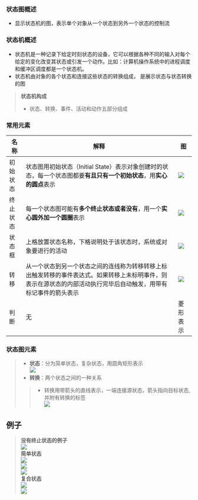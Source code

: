 ### 状态图概述
- 显示状态机的图，表示单个对象从一个状态到另外一个状态的控制流
### 状态机概述
- 状态机是一种记录下给定时刻状态的设备，它可以根据各种不同的输入对每个给定的变化改变其状态或引发一个动作。比如：计算机操作系统中的进程调度和缓冲区调度都是一个状态机。
- 状态机由对象的各个状态和连接这些状态的转换组成， 是展示状态与状态转换的图
>**状态机构成**
>- 状态、转换、事件、活动和动作五部分组成
### 常用元素
|名称|解释|图|
|-|-|-|
|初始状态|状态图用初始状态（Initial State）表示对象创建时的状态，每一个状态图都要**有且只有一个初始状态**，用**实心的圆点**表示|![](https://img-blog.csdnimg.cn/img_convert/acad7a1b2e9cfc88efef6a7cbfab5f8d.png)|
|终止状态|每一个状态图可能有**多个终止状态或者没有**，用一个**实心圆外加一个圆圈**表示|![](https://img-blog.csdnimg.cn/img_convert/928906f1080827c2be018bca66ee1c6e.png)|
|状态框|上格放置状态名称，下格说明处于该状态时，系统或对象要进行的活动|![](https://img-blog.csdnimg.cn/img_convert/a8eb6f3142f790d588ff61fc728f2ce5.png)|
|转移|从一个状态到另一个状态之间的连线称为转移转移上标出触发转移的事件表达式。如果转移上未标明事件，则表示在源状态的内部活动执行完毕后自动触发，用带有标记事件的箭头表示|![](https://img-blog.csdnimg.cn/img_convert/a653365ca05762020d17482270cd4cf5.png)|
|判断|无|菱形表示|
### 状态图元素
>- **状态**：分为简单状态，复杂状态，用圆角矩形表示   
>![](https://img-blog.csdnimg.cn/20191027200931931.png)   
>- **转换**：两个状态之间的一种关系
>>- 转换用带箭头的直线表示，一端连接源状态，箭头指向目标状态,并附有转换的标签   
>>![](https://img-blog.csdnimg.cn/20191027202317573.png)  
## 例子
>**没有终止状态的例子**   
>![](https://img-blog.csdnimg.cn/img_convert/217224f48fe2bc5f102f1616d365b2fc.png)  
>**简单状态**  
>![](https://img-blog.csdnimg.cn/img_convert/647f3f5630db7da60390d77866758c2f.png)  
>![](https://img-blog.csdnimg.cn/img_convert/9346eb021f9c3cfe71b1e5b6d10fd004.png)   
>![](https://img-blog.csdnimg.cn/20191027200622169.png?x-oss-process=image/watermark,type_ZmFuZ3poZW5naGVpdGk,shadow_10,text_aHR0cHM6Ly9ibG9nLmNzZG4ubmV0L2NvbGRfX19wbGF5,size_16,color_FFFFFF,t_70)  
>**复合状态**  
>![](https://img-blog.csdnimg.cn/img_convert/3e7adc9002abf9e9c3829db3da753cf5.png)   
>![](https://img-blog.csdn.net/20161230194757054?watermark/2/text/aHR0cDovL2Jsb2cuY3Nkbi5uZXQvbGl0aWFueGlhbmdfa2FvbGE=/font/5a6L5L2T/fontsize/400/fill/I0JBQkFCMA==/dissolve/70/gravity/Center)   

